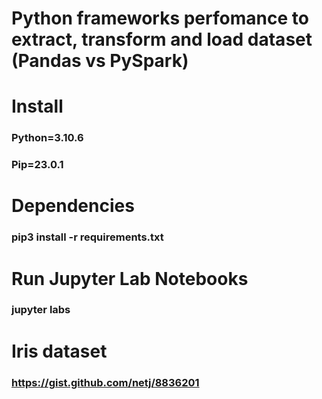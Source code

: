 # Python frameworks perfomance to extract, transform and load dataset (Pandas vs PySpark)

# Install
### Python=3.10.6
### Pip=23.0.1

# Dependencies
### pip3 install -r requirements.txt

# Run Jupyter Lab Notebooks
### jupyter labs

# Iris dataset
### https://gist.github.com/netj/8836201
